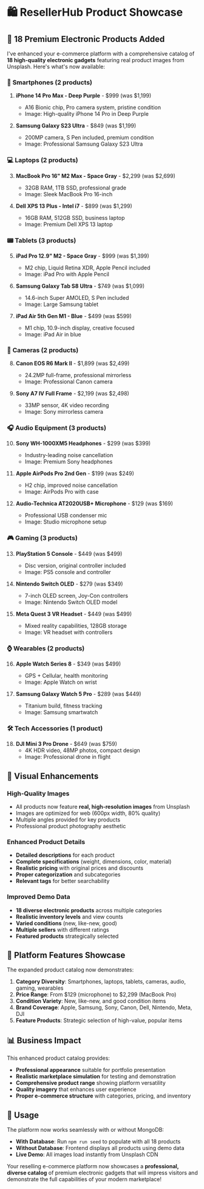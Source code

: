 # 🛍️ ResellerHub Product Showcase

## 📱 **18 Premium Electronic Products Added**

I've enhanced your e-commerce platform with a comprehensive catalog of **18 high-quality electronic gadgets** featuring real product images from Unsplash. Here's what's now available:

### 📱 **Smartphones (2 products)**
1. **iPhone 14 Pro Max - Deep Purple** - $999 (was $1,199)
   - A16 Bionic chip, Pro camera system, pristine condition
   - Image: High-quality iPhone 14 Pro in Deep Purple
   
2. **Samsung Galaxy S23 Ultra** - $849 (was $1,199)
   - 200MP camera, S Pen included, premium condition
   - Image: Professional Samsung Galaxy S23 Ultra

### 💻 **Laptops (2 products)**
3. **MacBook Pro 16" M2 Max - Space Gray** - $2,299 (was $2,699)
   - 32GB RAM, 1TB SSD, professional grade
   - Image: Sleek MacBook Pro 16-inch
   
4. **Dell XPS 13 Plus - Intel i7** - $899 (was $1,299)
   - 16GB RAM, 512GB SSD, business laptop
   - Image: Premium Dell XPS 13 laptop

### 📟 **Tablets (3 products)**
5. **iPad Pro 12.9" M2 - Space Gray** - $999 (was $1,399)
   - M2 chip, Liquid Retina XDR, Apple Pencil included
   - Image: iPad Pro with Apple Pencil
   
6. **Samsung Galaxy Tab S8 Ultra** - $749 (was $1,099)
   - 14.6-inch Super AMOLED, S Pen included
   - Image: Large Samsung tablet
   
7. **iPad Air 5th Gen M1 - Blue** - $499 (was $599)
   - M1 chip, 10.9-inch display, creative focused
   - Image: iPad Air in blue

### 📸 **Cameras (2 products)**
8. **Canon EOS R6 Mark II** - $1,899 (was $2,499)
   - 24.2MP full-frame, professional mirrorless
   - Image: Professional Canon camera
   
9. **Sony A7 IV Full Frame** - $2,199 (was $2,498)
   - 33MP sensor, 4K video recording
   - Image: Sony mirrorless camera

### 🎧 **Audio Equipment (3 products)**
10. **Sony WH-1000XM5 Headphones** - $299 (was $399)
    - Industry-leading noise cancellation
    - Image: Premium Sony headphones
    
11. **Apple AirPods Pro 2nd Gen** - $199 (was $249)
    - H2 chip, improved noise cancellation
    - Image: AirPods Pro with case
    
12. **Audio-Technica AT2020USB+ Microphone** - $129 (was $169)
    - Professional USB condenser mic
    - Image: Studio microphone setup

### 🎮 **Gaming (3 products)**
13. **PlayStation 5 Console** - $449 (was $499)
    - Disc version, original controller included
    - Image: PS5 console and controller
    
14. **Nintendo Switch OLED** - $279 (was $349)
    - 7-inch OLED screen, Joy-Con controllers
    - Image: Nintendo Switch OLED model
    
15. **Meta Quest 3 VR Headset** - $449 (was $499)
    - Mixed reality capabilities, 128GB storage
    - Image: VR headset with controllers

### ⌚ **Wearables (2 products)**
16. **Apple Watch Series 8** - $349 (was $499)
    - GPS + Cellular, health monitoring
    - Image: Apple Watch on wrist
    
17. **Samsung Galaxy Watch 5 Pro** - $289 (was $449)
    - Titanium build, fitness tracking
    - Image: Samsung smartwatch

### 🛠️ **Tech Accessories (1 product)**
18. **DJI Mini 3 Pro Drone** - $649 (was $759)
    - 4K HDR video, 48MP photos, compact design
    - Image: Professional drone in flight

## 🎨 **Visual Enhancements**

### **High-Quality Images**
- All products now feature **real, high-resolution images** from Unsplash
- Images are optimized for web (600px width, 80% quality)
- Multiple angles provided for key products
- Professional product photography aesthetic

### **Enhanced Product Details**
- **Detailed descriptions** for each product
- **Complete specifications** (weight, dimensions, color, material)
- **Realistic pricing** with original prices and discounts
- **Proper categorization** and subcategories
- **Relevant tags** for better searchability

### **Improved Demo Data**
- **18 diverse electronic products** across multiple categories
- **Realistic inventory levels** and view counts
- **Varied conditions** (new, like-new, good)
- **Multiple sellers** with different ratings
- **Featured products** strategically selected

## 🚀 **Platform Features Showcase**

The expanded product catalog now demonstrates:

1. **Category Diversity**: Smartphones, laptops, tablets, cameras, audio, gaming, wearables
2. **Price Range**: From $129 (microphone) to $2,299 (MacBook Pro)
3. **Condition Variety**: New, like-new, and good condition items
4. **Brand Coverage**: Apple, Samsung, Sony, Canon, Dell, Nintendo, Meta, DJI
5. **Feature Products**: Strategic selection of high-value, popular items

## 📊 **Business Impact**

This enhanced product catalog provides:
- **Professional appearance** suitable for portfolio presentation
- **Realistic marketplace simulation** for testing and demonstration
- **Comprehensive product range** showing platform versatility
- **Quality imagery** that enhances user experience
- **Proper e-commerce structure** with categories, pricing, and inventory

## 🎯 **Usage**

The platform now works seamlessly with or without MongoDB:
- **With Database**: Run `npm run seed` to populate with all 18 products
- **Without Database**: Frontend displays all products using demo data
- **Live Demo**: All images load instantly from Unsplash CDN

Your reselling e-commerce platform now showcases a **professional, diverse catalog** of premium electronic gadgets that will impress visitors and demonstrate the full capabilities of your modern marketplace!